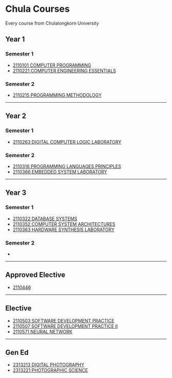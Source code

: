 # Chula Courses
Every course from Chulalongkorn University

## Year 1
### Semester 1
- [2110101 COMPUTER PROGRAMMING](https://github.com/5hyfilm/2110101-com-prog)
- [2110221 COMPUTER ENGINEERING ESSENTIALS](https://github.com/5hyfilm/2110221-comp-eng-ess)

### Semester 2
- [2110215 PROGRAMMING METHODOLOGY](https://github.com/5hyfilm/2110215-prog-meth)

---

## Year 2
### Semester 1
- [2110263 DIGITAL COMPUTER LOGIC LABORATORY](https://github.com/5hyfilm/2110263-dig-logic-lab)

### Semester 2
- [2110316 PROGRAMMING LANGUAGES PRINCIPLES](https://github.com/5hyfilm/2110316-prog-lang-prin)
- [2110366 EMBEDDED SYSTEM LABORATORY](https://github.com/5hyfilm/2110366-embeded-sys-lab)

---

## Year 3
### Semester 1
- [2110322 DATABASE SYSTEMS](https://github.com/5hyfilm/2110322-db-sys)
- [2110352 COMPUTER SYSTEM ARCHITECTURES](https://github.com/5hyfilm/2110352-comp-sys-arch)
- [2110363 HARDWARE SYNTHESIS LABORATORY](https://github.com/5hyfilm/2110363-hw-syn-lab)
### Semester 2
- 

---

## Approved Elective
- [2110446](https://github.com/5hyfilm/2110446-dsde)

---

## Elective
- [2110503 SOFTWARE DEVELOPMENT PRACTICE](https://github.com/5hyfilm/2110503-sw-dev-prac)
- [2110507 SOFTWARE DEVELOPMENT PRACTICE II](https://github.com/5hyfilm/2110507-sw-dev-prac-2)
- [2110571 NEURAL NETWORK](https://github.com/5hyfilm/2110571-neural-network)

---

## Gen Ed
- [2313213 DIGITAL PHOTOGRAPHY](https://github.com/5hyfilm/2313213-digital-photo)
- [2313221 PHOTOGRAPHIC SCIENCE](https://github.com/5hyfilm/2313221-photo-sci)
